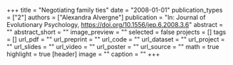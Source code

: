 +++
title = "Negotiating family ties"
date = "2008-01-01"
publication_types = ["2"]
authors = ["Alexandra Alvergne"]
publication = "In: Journal of Evolutionary Psychology, https://doi.org/10.1556/jep.6.2008.3.6"
abstract = ""
abstract_short = ""
image_preview = ""
selected = false
projects = []
tags = []
url_pdf = ""
url_preprint = ""
url_code = ""
url_dataset = ""
url_project = ""
url_slides = ""
url_video = ""
url_poster = ""
url_source = ""
math = true
highlight = true
[header]
image = ""
caption = ""
+++
